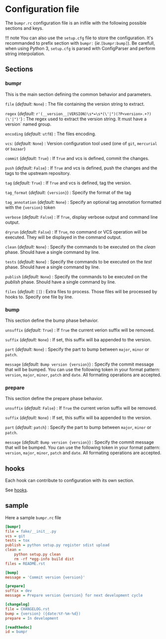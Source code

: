 # Configuration file

The `bumpr.rc` configuration file is an inifile with the following possible sections and keys.

!!! note
    You can also use the `setup.cfg` file to store the configuration.
    It's recommanded to prefix section with `bumpr:` (_ie._`[bumpr:bump]`).
    Be carefull, when using Python 3, `setup.cfg` is parsed with ConfigParser and perform string interpolation.

## Sections

### bumpr

This is the main section defining the common behavior and parameters.

`file` (_default:_ `None`)
: The file containing the version string to extract.

`regex` (_default:_ `r'(__version__|VERSION)\s*=\s*(\'|")(?P<version>.+?)(\'|")'`)
: The regex used to extract the version string. It must have a
  version` named group.

`encoding` (_default:_ `utf8`)
: The files encoding.

`vcs`: (_default:_ `None`)
: Version configuration tool used (one of `git`, `mercurial` or `bazaar`)

`commit` (_default:_ `True`)
: If `True` and vcs is defined, commit the changes.

`push` (_default:_ `False`)
: If `True` and vcs is defined, push the changes and the tags to the upstream repository.

`tag` (_default:_ `True`)
: If `True` and vcs is defined, tag the version.

`tag_format` (_default:_ `{version}`)
: Specify the format of the tag

`tag_annotation` (_default:_ `None`)
: Specify an optional tag annotation formatted with the `{version}` token

`verbose` (_default:_ `False`)
: If `True`, display verbose output and command line output.

`dryrun` (_default:_ `False`)
: If `True`, no command or VCS operation will be executed. They will be displayed in the command output.

`clean` (_default:_ `None`)
: Specify the commands to be executed on the *clean* phase. Should have a single command by line.

`tests` (_default:_ `None`)
: Specify the commands to be executed on the *test* phase. Should have a single command by line.

`publish` (_default:_ `None`)
: Specify the commands to be executed on the *publish* phase. Should have a single command by line.

`files` (_default:_ `[]`)
: Extra files to process. Those files will be processed by hooks to. Specify one file by line.

### bump

This section define the bump phase behavior.

`unsuffix` (_default:_ `True`)
: If `True` the current verion suffix will be removed.

`suffix` (_default:_ `None`)
: If set, this suffix will ba appended to the version.

`part` (_default:_ `None`)
: Specify the part to bump between `major`, `minor` or `patch`.

`message` (_default:_ `Bump version {version}`)
: Specify the commit message that will be bumped.
  You can use the following token in your format pattern:
  `version`, `major`, `minor`, `patch` and `date`.
  All formating operations are accepted.

### prepare

This section define the prepare phase behavior.

`unsuffix` (_default:_ `False`)
: If `True` the current verion suffix will be removed.

`suffix` (_default:_ `None`)
: If set, this suffix will ba appended to the version.

`part` (_default:_ `patch`)
: Specify the part to bump between `major`, `minor` or `patch`.

`message` (_default:_ `Bump version {version}`)
: Specify the commit message that will be bumped.
  You can use the following token in your format pattern:
  `version`, `major`, `minor`, `patch` and `date`.
  All formating operations are accepted.

## hooks

Each hook can contribute to configuration with its own section.

See [hooks](./hooks.md).

## sample

Here a sample `bumpr.rc` file

```ini
[bumpr]
file = fake/__init__.py
vcs = git
tests = tox
publish = python setup.py register sdist upload
clean =
    python setup.py clean
    rm -rf *egg-info build dist
files = README.rst

[bump]
message = 'Commit version {version}'

[prepare]
suffix = dev
message = Prepare version {version} for next development cycle

[changelog]
file = CHANGELOG.rst
bump = {version} ({date:%Y-%m-%d})
prepare = In development

[readthedoc]
id = bumpr
```
